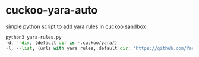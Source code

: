 # cuckoo-yara-auto
simple python script to add yara rules in cuckoo sandbox

```python
python3 yara-rules.py 
-d, --dir, (default dir is ~.cuckoo/yara/)
-l, --list, (urls with yara rules, default dir: 'https://github.com/Yara-Rules/rules/archive/master.zip')
```
